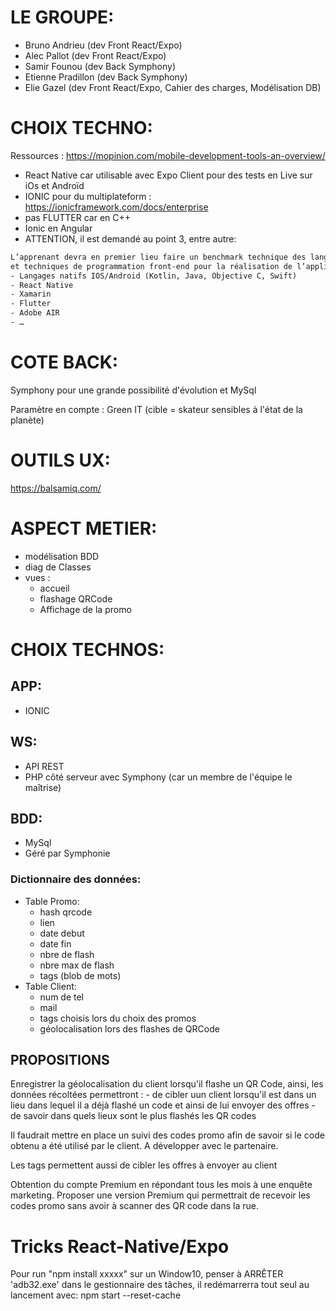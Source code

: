 # LE GROUPE:

- Bruno Andrieu (dev Front React/Expo)
- Alec Pallot (dev Front React/Expo)
- Samir Founou (dev Back Symphony)
- Etienne Pradillon (dev Back Symphony)
- Elie Gazel (dev Front React/Expo, Cahier des charges, Modélisation DB)


# CHOIX TECHNO:
Ressources : https://mopinion.com/mobile-development-tools-an-overview/
- React Native car utilisable avec Expo Client pour des tests en Live sur iOs et Androïd
- IONIC pour du multiplateform : https://ionicframework.com/docs/enterprise
- pas FLUTTER car en C++
- Ionic en Angular
- ATTENTION, il est demandé au point 3, entre autre:
```3.2 - Développement de l’application mobile
L’apprenant devra en premier lieu faire un benchmark technique des langages 
et techniques de programmation front-end pour la réalisation de l’application mobile.
- Langages natifs IOS/Android (Kotlin, Java, Objective C, Swift)
- React Native
- Xamarin
- Flutter
- Adobe AIR
- …
```


# COTE BACK:
Symphony pour une grande possibilité d'évolution
et MySql


Paramètre en compte : Green IT (cible = skateur sensibles à l'état de la planète)

# OUTILS  UX:
https://balsamiq.com/

# ASPECT METIER:
- modélisation BDD
- diag de Classes
- vues :
	- accueil
	- flashage QRCode
	- Affichage de la promo


# CHOIX TECHNOS:

## APP:
- IONIC

## WS:
- API REST
- PHP côté serveur avec Symphony (car un membre de l'équipe le maîtrise)

## BDD:
- MySql
- Géré par Symphonie

### Dictionnaire des données:
- Table Promo:
	- hash qrcode
	- lien
	- date debut
	- date fin
	- nbre de flash
	- nbre max de flash 
	- tags (blob de mots)
- Table Client:
	- num de tel 
	- mail
	- tags choisis lors du choix des promos
	- géolocalisation lors des flashes de QRCode
	
	
## PROPOSITIONS
Enregistrer la géolocalisation du client lorsqu'il flashe un QR Code, ainsi, les données récoltées permettront :
	- de cibler uun client lorsqu'il est dans un lieu dans lequel il a déjà flashé un code et ainsi de lui envoyer des offres
	- de savoir dans quels lieux sont le plus flashés les QR codes
	
Il faudrait mettre en place un suivi des codes promo afin de savoir si le code obtenu a été utilisé par le client. A développer avec le partenaire.

Les tags permettent aussi de cibler les offres à envoyer au client

Obtention du compte Premium en répondant tous les mois à une enquête marketing.
Proposer une version Premium qui permettrait de recevoir les codes promo sans avoir à scanner des QR code dans la rue.

# Tricks React-Native/Expo
Pour run "npm install xxxxx" sur un Window10, 
penser à ARRÊTER 'adb32.exe' dans le gestionnaire des tâches,
il redémarrerra tout seul au lancement avec:  npm start --reset-cache
